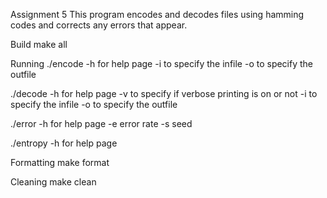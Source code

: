Assignment 5
This program encodes and decodes files using hamming codes and corrects any errors that appear.

Build
make all

Running
./encode
-h for help page
-i to specify the infile
-o to specify the outfile

./decode
-h for help page
-v to specify if verbose printing is on or not
-i to specify the infile
-o to specify the outfile

./error
-h for help page
-e error rate
-s seed

./entropy
-h for help page

Formatting
make format

Cleaning
make clean

